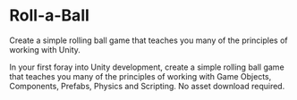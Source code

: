 # Roll-a-Ball
Create a simple rolling ball game that teaches you many of the principles of working with Unity.

In your first foray into Unity development, create a simple rolling ball game that teaches you many of the principles of working with Game Objects, Components, Prefabs, Physics and Scripting. No asset download required.
